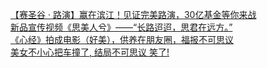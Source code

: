   
[【赛圣谷 · 路演】赢在滨江！见证完美路演，30亿基金等你来战](http://www.dianyue.me/archives/254/8mdxaglg0gcjauwj/)  
[新品宣传视频《思美人兮》——“长路迢迢，思君在远方。”](http://www.dianyue.me/archives/261/9qdkjtlg19g2anyv/)  
[《心经》拍成电影（好美），供养在朋友圈，福报不可思议](http://www.dianyue.me/archives/887/tvseqeu5n7zo288m/)  
[美女不小心把车撞了, 结局不可思议 笑了!](http://www.dianyue.me/archives/277/xg5efgyifzi0m89m/)